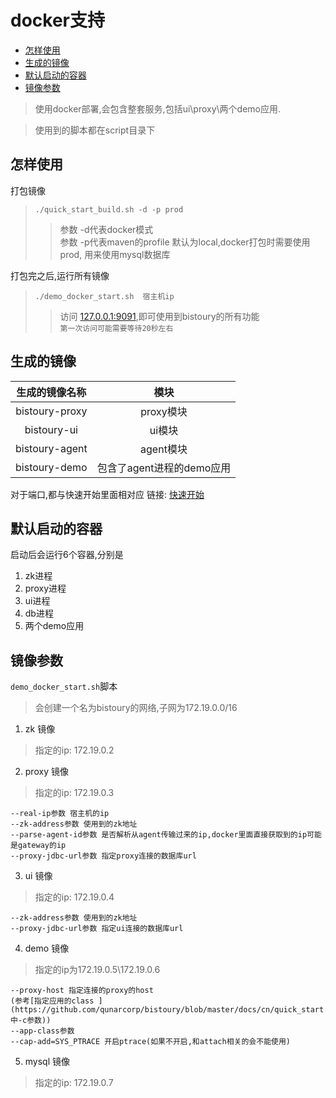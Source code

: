 # docker支持
* [怎样使用](#怎样使用)
* [生成的镜像](#生成的镜像)
* [默认启动的容器](*默认启动的容器)
* [镜像参数](#镜像参数)

> 使用docker部署,会包含整套服务,包括ui\proxy\两个demo应用.

> 使用到的脚本都在script目录下

## 怎样使用
打包镜像 
> `./quick_start_build.sh -d -p prod`
>> 参数 -d代表docker模式  
>> 参数 -p代表maven的profile 默认为local,docker打包时需要使用prod,
用来使用mysql数据库

打包完之后,运行所有镜像
> `./demo_docker_start.sh  宿主机ip`
>> 访问 [127.0.0.1:9091](http://127.0.0.1:9091/),即可使用到bistoury的所有功能  
`第一次访问可能需要等待20秒左右`

## 生成的镜像
|生成的镜像名称|模块|
|:---:|:---:|
|bistoury-proxy|proxy模块|
|bistoury-ui|ui模块|
|bistoury-agent|agent模块|
|bistoury-demo|包含了agent进程的demo应用|

对于端口,都与快速开始里面相对应 链接:
[快速开始](https://github.com/qunarcorp/bistoury/blob/master/docs/cn/quick_start.md)

## 默认启动的容器
启动后会运行6个容器,分别是
1. zk进程
2. proxy进程
3. ui进程
4. db进程
5. 两个demo应用

## 镜像参数
`demo_docker_start.sh`脚本
> 会创建一个名为bistoury的网络,子网为172.19.0.0/16


1. zk    镜像
> 指定的ip: 172.19.0.2
2. proxy 镜像
> 指定的ip: 172.19.0.3
>   
    --real-ip参数 宿主机的ip
    --zk-address参数 使用到的zk地址
    --parse-agent-id参数 是否解析从agent传输过来的ip,docker里面直接获取到的ip可能是gateway的ip
    --proxy-jdbc-url参数 指定proxy连接的数据库url 
3. ui 镜像
> 指定的ip: 172.19.0.4

    --zk-address参数 使用到的zk地址
    --proxy-jdbc-url参数 指定ui连接的数据库url 
4. demo 镜像
> 指定的ip为172.19.0.5\172.19.0.6               
>   
    --proxy-host 指定连接的proxy的host
    (参考[指定应用的class ](https://github.com/qunarcorp/bistoury/blob/master/docs/cn/quick_start.md#%E5%90%AF%E5%8A%A8%E5%8F%82%E6%95%B0中-c参数))   
    --app-class参数    
    --cap-add=SYS_PTRACE 开启ptrace(如果不开启,和attach相关的会不能使用)
    
5. mysql 镜像
> 指定的ip: 172.19.0.7

